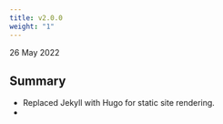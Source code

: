 ```yaml
---
title: v2.0.0
weight: "1"
---
```


26 May 2022

## Summary

- Replaced Jekyll with Hugo for static site rendering.
- 


